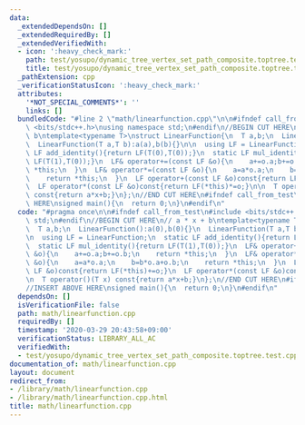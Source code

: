 ```yaml
---
data:
  _extendedDependsOn: []
  _extendedRequiredBy: []
  _extendedVerifiedWith:
  - icon: ':heavy_check_mark:'
    path: test/yosupo/dynamic_tree_vertex_set_path_composite.toptree.test.cpp
    title: test/yosupo/dynamic_tree_vertex_set_path_composite.toptree.test.cpp
  _pathExtension: cpp
  _verificationStatusIcon: ':heavy_check_mark:'
  attributes:
    '*NOT_SPECIAL_COMMENTS*': ''
    links: []
  bundledCode: "#line 2 \"math/linearfunction.cpp\"\n\n#ifndef call_from_test\n#include\
    \ <bits/stdc++.h>\nusing namespace std;\n#endif\n//BEGIN CUT HERE\n// a * x +\
    \ b\ntemplate<typename T>\nstruct LinearFunction{\n  T a,b;\n  LinearFunction():a(0),b(0){}\n\
    \  LinearFunction(T a,T b):a(a),b(b){}\n\n  using LF = LinearFunction;\n  static\
    \ LF add_identity(){return LF(T(0),T(0));}\n  static LF mul_identity(){return\
    \ LF(T(1),T(0));}\n  LF& operator+=(const LF &o){\n    a+=o.a;b+=o.b;\n    return\
    \ *this;\n  }\n  LF& operator*=(const LF &o){\n    a=a*o.a;\n    b=b*o.a+o.b;\n\
    \    return *this;\n  }\n  LF operator+(const LF &o)const{return LF(*this)+=o;}\n\
    \  LF operator*(const LF &o)const{return LF(*this)*=o;}\n\n  T operator()(T x)\
    \ const{return a*x+b;}\n};\n//END CUT HERE\n#ifndef call_from_test\n//INSERT ABOVE\
    \ HERE\nsigned main(){\n  return 0;\n}\n#endif\n"
  code: "#pragma once\n\n#ifndef call_from_test\n#include <bits/stdc++.h>\nusing namespace\
    \ std;\n#endif\n//BEGIN CUT HERE\n// a * x + b\ntemplate<typename T>\nstruct LinearFunction{\n\
    \  T a,b;\n  LinearFunction():a(0),b(0){}\n  LinearFunction(T a,T b):a(a),b(b){}\n\
    \n  using LF = LinearFunction;\n  static LF add_identity(){return LF(T(0),T(0));}\n\
    \  static LF mul_identity(){return LF(T(1),T(0));}\n  LF& operator+=(const LF\
    \ &o){\n    a+=o.a;b+=o.b;\n    return *this;\n  }\n  LF& operator*=(const LF\
    \ &o){\n    a=a*o.a;\n    b=b*o.a+o.b;\n    return *this;\n  }\n  LF operator+(const\
    \ LF &o)const{return LF(*this)+=o;}\n  LF operator*(const LF &o)const{return LF(*this)*=o;}\n\
    \n  T operator()(T x) const{return a*x+b;}\n};\n//END CUT HERE\n#ifndef call_from_test\n\
    //INSERT ABOVE HERE\nsigned main(){\n  return 0;\n}\n#endif\n"
  dependsOn: []
  isVerificationFile: false
  path: math/linearfunction.cpp
  requiredBy: []
  timestamp: '2020-03-29 20:43:58+09:00'
  verificationStatus: LIBRARY_ALL_AC
  verifiedWith:
  - test/yosupo/dynamic_tree_vertex_set_path_composite.toptree.test.cpp
documentation_of: math/linearfunction.cpp
layout: document
redirect_from:
- /library/math/linearfunction.cpp
- /library/math/linearfunction.cpp.html
title: math/linearfunction.cpp
---
```

